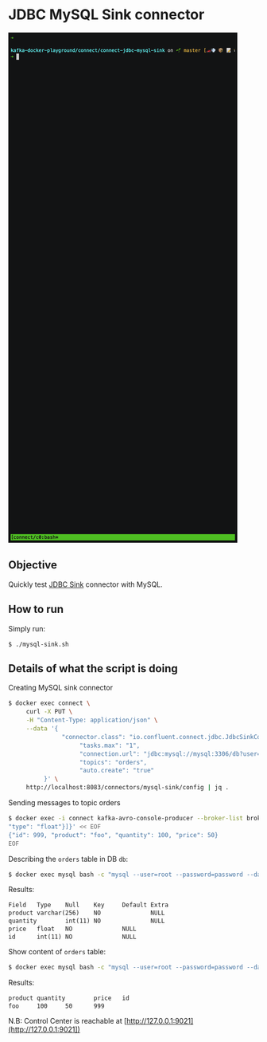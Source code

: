 # JDBC MySQL Sink connector

![asciinema](https://github.com/vdesabou/gifs/blob/master/connect/connect-jdbc-mysql-sink/asciinema.gif?raw=true)

## Objective

Quickly test [JDBC Sink](https://docs.confluent.io/current/connect/kafka-connect-jdbc/sink-connector/index.html#quick-start) connector with MySQL.




## How to run

Simply run:

```
$ ./mysql-sink.sh
```

## Details of what the script is doing

Creating MySQL sink connector

```bash
$ docker exec connect \
     curl -X PUT \
     -H "Content-Type: application/json" \
     --data '{
               "connector.class": "io.confluent.connect.jdbc.JdbcSinkConnector",
                    "tasks.max": "1",
                    "connection.url": "jdbc:mysql://mysql:3306/db?user=user&password=password&useSSL=false",
                    "topics": "orders",
                    "auto.create": "true"
          }' \
     http://localhost:8083/connectors/mysql-sink/config | jq .
```

Sending messages to topic orders

```bash
$ docker exec -i connect kafka-avro-console-producer --broker-list broker:9092 --property schema.registry.url=http://schema-registry:8081 --topic orders --property value.schema='{"type":"record","name":"myrecord","fields":[{"name":"id","type":"int"},{"name":"product", "type": "string"}, {"name":"quantity", "type": "int"}, {"name":"price",
"type": "float"}]}' << EOF
{"id": 999, "product": "foo", "quantity": 100, "price": 50}
EOF
```


Describing the `orders` table in DB `db`:

```bash
$ docker exec mysql bash -c "mysql --user=root --password=password --database=db -e 'describe orders'"
```

Results:
```
Field   Type    Null    Key     Default Extra
product varchar(256)    NO              NULL
quantity        int(11) NO              NULL
price   float   NO              NULL
id      int(11) NO              NULL
```

Show content of `orders` table:

```bash
$ docker exec mysql bash -c "mysql --user=root --password=password --database=db -e 'select * from orders'"
```

Results:

```
product quantity        price   id
foo     100     50      999
```

N.B: Control Center is reachable at [http://127.0.0.1:9021](http://127.0.0.1:9021])
